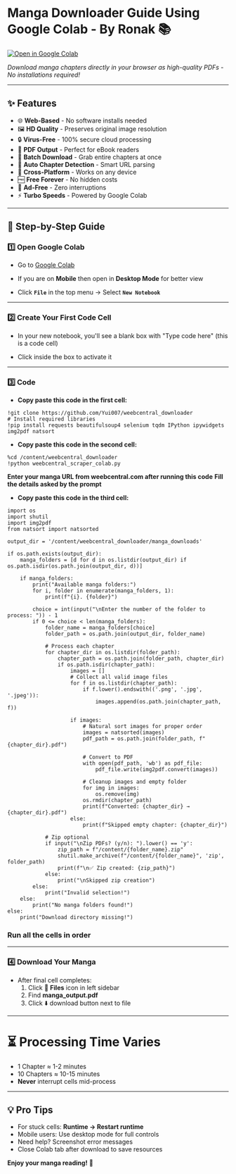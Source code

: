 # Manga Downloader Guide Using Google Colab - By Ronak 📚

[![Open in Google Colab](https://colab.research.google.com/assets/colab-badge.svg)](https://colab.research.google.com/)

*Download manga chapters directly in your browser as high-quality PDFs - No installations required!*

---

## ✨ Features
- 🌐 **Web-Based** - No software installs needed
- 🖼️ **HD Quality** - Preserves original image resolution
- 🔒 **Virus-Free** - 100% secure cloud processing
- 📄 **PDF Output** - Perfect for eBook readers
- 🚀 **Batch Download** - Grab entire chapters at once
- 🤖 **Auto Chapter Detection** - Smart URL parsing
- 📱 **Cross-Platform** - Works on any device
- 🆓 **Free Forever** - No hidden costs
- 🚫 **Ad-Free** - Zero interruptions
- ⚡ **Turbo Speeds** - Powered by Google Colab

---

## 🚀 Step-by-Step Guide

### 1️⃣ **Open Google Colab**
- Go to [Google Colab](https://colab.research.google.com)

- If you are on **Mobile** then open in **Desktop Mode** for better view

- Click **`File`** in the top menu → Select **`New Notebook`**

---

### 2️⃣ **Create Your First Code Cell**
- In your new notebook, you'll see a blank box with "Type code here" (this is a code cell)

- Click inside the box to activate it

---

### 3️⃣ **Code**
- **Copy paste this code in the first cell:**
```
!git clone https://github.com/Yui007/weebcentral_downloader
# Install required libraries
!pip install requests beautifulsoup4 selenium tqdm IPython ipywidgets img2pdf natsort
```
- **Copy paste this code in the second cell:**
```
%cd /content/weebcentral_downloader
!python weebcentral_scraper_colab.py
```
**Enter your manga URL from weebcentral.com after running this code**
**Fill the details asked by the prompt**
- **Copy paste this code in the third cell:**
```
import os
import shutil
import img2pdf
from natsort import natsorted

output_dir = '/content/weebcentral_downloader/manga_downloads'

if os.path.exists(output_dir):
    manga_folders = [d for d in os.listdir(output_dir) if os.path.isdir(os.path.join(output_dir, d))]

    if manga_folders:
        print("Available manga folders:")
        for i, folder in enumerate(manga_folders, 1):
            print(f"{i}. {folder}")

        choice = int(input("\nEnter the number of the folder to process: ")) - 1
        if 0 <= choice < len(manga_folders):
            folder_name = manga_folders[choice]
            folder_path = os.path.join(output_dir, folder_name)

            # Process each chapter
            for chapter_dir in os.listdir(folder_path):
                chapter_path = os.path.join(folder_path, chapter_dir)
                if os.path.isdir(chapter_path):
                    images = []
                    # Collect all valid image files
                    for f in os.listdir(chapter_path):
                        if f.lower().endswith(('.png', '.jpg', '.jpeg')):
                            images.append(os.path.join(chapter_path, f))

                    if images:
                        # Natural sort images for proper order
                        images = natsorted(images)
                        pdf_path = os.path.join(folder_path, f"{chapter_dir}.pdf")

                        # Convert to PDF
                        with open(pdf_path, 'wb') as pdf_file:
                            pdf_file.write(img2pdf.convert(images))

                        # Cleanup images and empty folder
                        for img in images:
                            os.remove(img)
                        os.rmdir(chapter_path)
                        print(f"Converted: {chapter_dir} → {chapter_dir}.pdf")
                    else:
                        print(f"Skipped empty chapter: {chapter_dir}")

            # Zip optional
            if input("\nZip PDFs? (y/n): ").lower() == 'y':
                zip_path = f"/content/{folder_name}.zip"
                shutil.make_archive(f"/content/{folder_name}", 'zip', folder_path)
                print(f"\n✅ Zip created: {zip_path}")
            else:
                print("\nSkipped zip creation")
        else:
            print("Invalid selection!")
    else:
        print("No manga folders found!")
else:
    print("Download directory missing!")
```
### **Run all the cells in order**
---

### 4️⃣ **Download Your Manga**
- After final cell completes:
  1. Click 📁 **Files** icon in left sidebar
  2. Find **manga_output.pdf**
  3. Click ⬇️ download button next to file

---

# ⏳ Processing Time Varies
- 1 Chapter ≈ 1-2 minutes
- 10 Chapters ≈ 10-15 minutes
- **Never** interrupt cells mid-process

---

## 💡 Pro Tips
- For stuck cells: **Runtime → Restart runtime**
- Mobile users: Use desktop mode for full controls
- Need help? Screenshot error messages
- Close Colab tab after download to save resources

**Enjoy your manga reading!** 🎉
